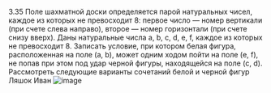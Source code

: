 3.35
Поле шахматной доски определяется парой натуральных чисел, каждое из которых не превосходит 8: первое число — номер вертикали (при счете слева 
направо), второе — номер горизонтали (при счете снизу вверх). Даны натуральные числа a, b, c, d, e, f, каждое из которых не превосходит 8. Записать 
условие, при котором белая фигура, расположенная на поле (a, b), может одним ходом пойти на поле (e, f), не попав при этом под удар черной фигуры, 
находящейся на поле (c, d). Рассмотреть следующие варианты сочетаний белой и черной фигур
Ляшок Иван 
![image](https://user-images.githubusercontent.com/97744261/205575577-319754ad-beff-4f7b-a3f4-3bec1a068cf8.png)
